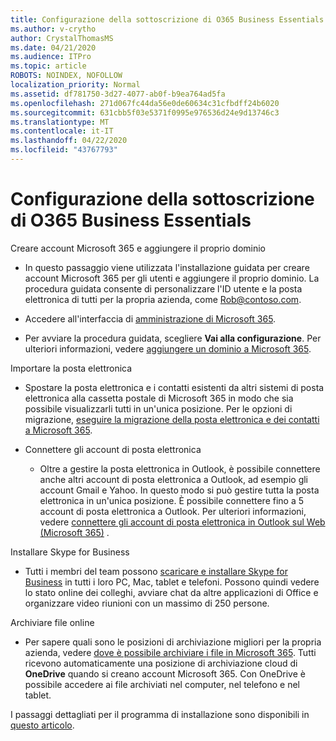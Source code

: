 ```yaml
---
title: Configurazione della sottoscrizione di O365 Business Essentials
ms.author: v-crytho
author: CrystalThomasMS
ms.date: 04/21/2020
ms.audience: ITPro
ms.topic: article
ROBOTS: NOINDEX, NOFOLLOW
localization_priority: Normal
ms.assetid: df781750-3d27-4077-ab0f-b9ea764ad5fa
ms.openlocfilehash: 271d067fc44da56e0de60634c31cfbdff24b6020
ms.sourcegitcommit: 631cbb5f03e5371f0995e976536d24e9d13746c3
ms.translationtype: MT
ms.contentlocale: it-IT
ms.lasthandoff: 04/22/2020
ms.locfileid: "43767793"
---
```

# <a name="setting-up-your-o365-business-essentials-subscription"></a>Configurazione della sottoscrizione di O365 Business Essentials

Creare account Microsoft 365 e aggiungere il proprio dominio
  
- In questo passaggio viene utilizzata l'installazione guidata per creare account Microsoft 365 per gli utenti e aggiungere il proprio dominio. La procedura guidata consente di personalizzare l'ID utente e la posta elettronica di tutti per la propria azienda, come [Rob@contoso.com](mailto:rob@contoso.com).
    
- Accedere all'interfaccia di [amministrazione di Microsoft 365](https://login.partner.microsoftonline.cn/).
    
- Per avviare la procedura guidata, scegliere **Vai alla configurazione**. Per ulteriori informazioni, vedere [aggiungere un dominio a Microsoft 365](https://docs.microsoft.com/office365/admin/setup/add-domain).
    
Importare la posta elettronica
  
- Spostare la posta elettronica e i contatti esistenti da altri sistemi di posta elettronica alla cassetta postale di Microsoft 365 in modo che sia possibile visualizzarli tutti in un'unica posizione. Per le opzioni di migrazione, [eseguire la migrazione della posta elettronica e dei contatti a Microsoft 365](https://docs.microsoft.com/office365/admin/setup/migrate-email-and-contacts-admin).
    
- Connettere gli account di posta elettronica
    
  - Oltre a gestire la posta elettronica in Outlook, è possibile connettere anche altri account di posta elettronica a Outlook, ad esempio gli account Gmail e Yahoo. In questo modo si può gestire tutta la posta elettronica in un'unica posizione. È possibile connettere fino a 5 account di posta elettronica a Outlook. Per ulteriori informazioni, vedere [connettere gli account di posta elettronica in Outlook sul Web (Microsoft 365)](https://support.office.com/Article/Connect-email-accounts-in-Outlook-on-the-web-Office-365-d7012ff0-924f-4f78-8aca-c3912d886c4d) . 
    
Installare Skype for Business
  
- Tutti i membri del team possono [scaricare e installare Skype for Business](https://support.office.com/Article/download-and-install-Skype-for-Business-8a0d4da8-9d58-44f9-9759-5c8f340cb3fb) in tutti i loro PC, Mac, tablet e telefoni. Possono quindi vedere lo stato online dei colleghi, avviare chat da altre applicazioni di Office e organizzare video riunioni con un massimo di 250 persone. 
    
Archiviare file online
  
- Per sapere quali sono le posizioni di archiviazione migliori per la propria azienda, vedere [dove è possibile archiviare i file in Microsoft 365](https://support.office.com/article/c7c20284-bc94-47f4-9728-d28e9daf0790.aspx). Tutti ricevono automaticamente una posizione di archiviazione cloud di **OneDrive** quando si creano account Microsoft 365. Con OneDrive è possibile accedere ai file archiviati nel computer, nel telefono e nel tablet. 
    
I passaggi dettagliati per il programma di installazione sono disponibili in [questo articolo](https://docs.microsoft.com/office365/admin/setup/setup).
  


